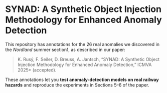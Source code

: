 # SYNAD: A Synthetic Object Injection Methodology for Enhanced Anomaly Detection

This repository has annotations for the 26 real anomalies we discovered in the *Nordland* summer section1, as described in our paper:

> K. Rusý, F. Seiler, D. Breuss, A. Jantsch, “SYNAD: A Synthetic Object Injection Methodology for Enhanced Anomaly Detection,” ICMVA 2025* (accepted).  

These annotations let you **test anomaly-detection models on real railway hazards** and reproduce the experiments in Sections 5–6 of the paper.
